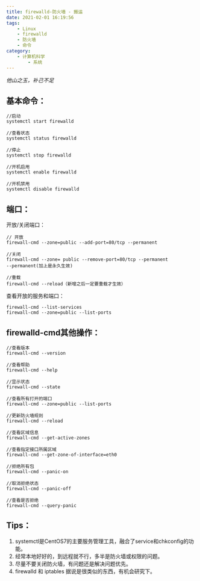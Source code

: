 ```yaml
---
title: firewalld-防火墙 - 搬运
date: 2021-02-01 16:19:56
tags: 
    - Linux
    - firewalld
    - 防火墙
    - 命令
category: 
    - 计算机科学
        - 系统
---
```


*他山之玉，补己不足*
<!--more-->

## 基本命令：

    //启动
    systemctl start firewalld

    //查看状态
    systemctl status firewalld

    //停止
    systemctl stop firewalld

    //开机启用
    systemctl enable firewalld

    //开机禁用
    systemctl disable firewalld

## 端口：

开放/关闭端口：

    // 开放
    firewall-cmd --zone=public --add-port=80/tcp --permanent

    //关闭
    firewall-cmd --zone= public --remove-port=80/tcp --permanent
    --permanent(加上是永久生效)
    
    //重载
    firewall-cmd --reload（新增之后一定要重载才生效）
    

查看开放的服务和端口：

    firewall-cmd --list-services
    firewall-cmd --zone=public --list-ports

## firewalld-cmd其他操作：
 
    //查看版本
    firewall-cmd --version

    //查看帮助
    firewall-cmd --help

    //显示状态
    firewall-cmd --state

    //查看所有打开的端口
    firewall-cmd --zone=public --list-ports

    //更新防火墙规则
    firewall-cmd --reload

    //查看区域信息
    firewall-cmd --get-active-zones

    //查看指定接口所属区域
    firewall-cmd --get-zone-of-interface=eth0

    //拒绝所有包
    firewall-cmd --panic-on

    //取消拒绝状态
    firewall-cmd --panic-off

    //查看是否拒绝
    firewall-cmd --query-panic

## Tips：
1. systemctl是CentOS7的主要服务管理工具，融合了service和chkconfig的功能。
2. 经常本地好好的，到远程就不行，多半是防火墙或权限的问题。
3. 尽量不要关闭防火墙，有问题还是解决问题优先。
4. firewalld 和 iptables 据说是很类似的东西，有机会研究下。